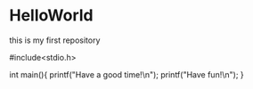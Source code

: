 # HelloWorld
this is my first repository

#include<stdio.h>

int main(){
    printf("Have a good time!\n");
    printf("Have fun!\n");
}
